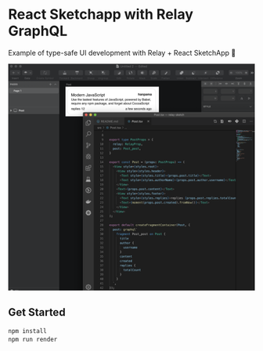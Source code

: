 # React Sketchapp with Relay GraphQL

Example of type-safe UI development with Relay + React SketchApp 👻

![Screenshot](./screenshot.png)

## Get Started

```sh
npm install
npm run render
```
